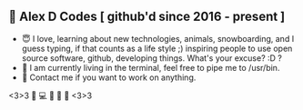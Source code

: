 ## 👋 Alex D Codes [ github'd since 2016 - present ] 
- :innocent: I love, learning about new technologies, animals, snowboarding, and I guess typing, if that counts as a life style ;) inspiring people to use open source software, github, developing things. What's your excuse? :D ? 
- 💞️ I am currently living in the terminal, feel free to pipe me to /usr/bin.
- :iphone: Contact me if you want to work on anything.


<3>3 :penguin: :computer: :iphone: :see_no_evil: 🙉 <3>3
